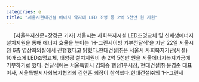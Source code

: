```yaml
---
categories: e
title: "서울시현대건설 에너지 약자에 LED 조명 등 2억 5천만 원 지원"
---
```

&nbsp;&nbsp;&nbsp;&nbsp; [서울복지신문=장경근 기자] 서울시는 사회복지시설 LED조명교체 및 신재생에너지 설치지원을 통해 에너지 효율을 높이는 ‘H-그린세이빙 기부전달식’을 지난 22일 서울시청 6층 영상회의실에서 진행했다고 밝혔다.현대건설㈜은 서울시 사회복지기관(시설) 10개소에 LED조명교체, 태양광 설치지원비 총 2억 5천만 원을 서울에너지복지기금에 기부하기로 했다. 전달식에는 서울특별시 김의승 행정1부시장, 현대건설㈜ 윤영준 대표이사, 서울특별시사회복지협의회 김현훈 회장이 참석했다.현대건설㈜의 ‘H-그린세